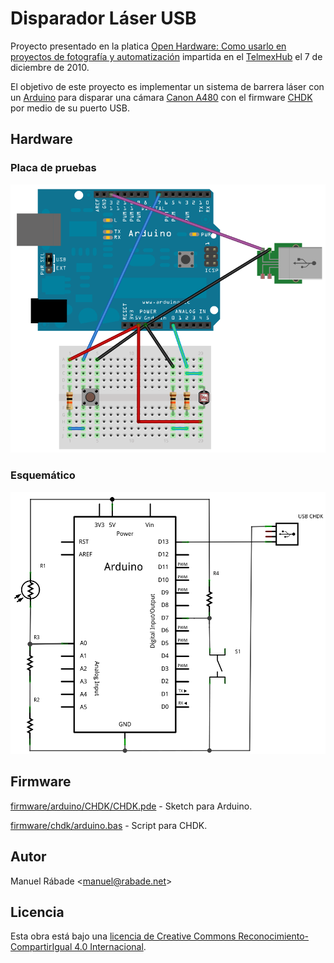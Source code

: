 Disparador Láser USB
====================

Proyecto presentado en la platica [Open Hardware: Como usarlo en
proyectos de fotografía y
automatización](http://speakerdeck.com/manuelrabade/sensor-de-barrea-laser-para-disparar-una-canon-a480)
impartida en el [TelmexHub](http://www.telmexhub.com.mx/) el 7 de
diciembre de 2010.

El objetivo de este proyecto es implementar un sistema de barrera láser
con un [Arduino](http://arduino.cc) para disparar una cámara [Canon
A480](http://chdk.wikia.com/wiki/A480) con el firmware
[CHDK](http://chdk.wikia.com) por medio de su puerto USB.

Hardware
--------

### Placa de pruebas

![Prototipo](hardware/breadboard.png "Prototipo")

### Esquemático

![Esquemático](hardware/schematic.png "Esquemático")

Firmware
--------

[firmware/arduino/CHDK/CHDK.pde](firmware/arduino/CHDK/CHDK.pde) -
Sketch para Arduino.

[firmware/chdk/arduino.bas](firmware/chdk/arduino.bas) - Script para
CHDK.

Autor
-----

Manuel Rábade <[manuel@rabade.net](mailto:manuel@rabade.net)>

Licencia
--------

Esta obra está bajo una [licencia de Creative Commons
Reconocimiento-CompartirIgual 4.0
Internacional](http://creativecommons.org/licenses/by-sa/4.0/).
